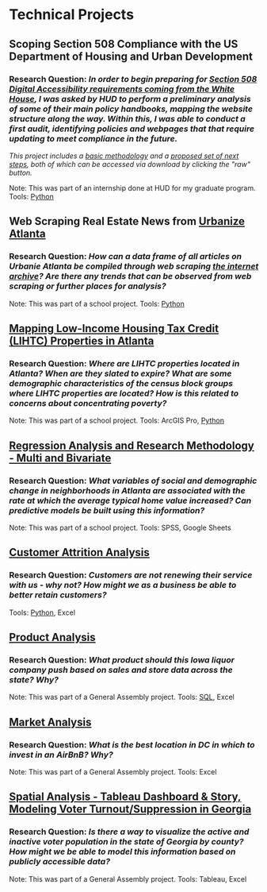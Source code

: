 # Technical Projects

## Scoping Section 508 Compliance with the US Department of Housing and Urban Development
### Research Question: _In order to begin preparing for [Section 508 Digital Accessibility requirements coming from the White House](https://www.whitehouse.gov/omb/management/ofcio/m-24-08-strengthening-digital-accessibility-and-the-management-of-section-508-of-the-rehabilitation-act/), I was asked by HUD to perform a preliminary analysis of some of their main policy handbooks, mapping the website structure along the way. Within this, I was able to conduct a first audit, identifying policies and webpages that that require updating to meet compliance in the future._
_This project includes a [basic methodology](https://github.com/dkrasner-debug/technicalprojects/blob/main/Methodological%20Overview.docx) and a [proposed set of next steps](https://github.com/dkrasner-debug/technicalprojects/blob/main/Project%20Proposal.docx), both of which can be accessed via download by clicking the "raw" button._

Note: This was part of an internship done at HUD for my graduate program.
Tools: [Python]([https://github.com/dkrasner-debug/technicalprojects/blob/main/Urbanize%20Atlanta%20Webscrape%20(School).ipynb](https://github.com/dkrasner-debug/technicalprojects/blob/main/508_scrape_updated.ipynb))


## Web Scraping Real Estate News from [Urbanize Atlanta](https://atlanta.urbanize.city/)
### Research Question: _How can a data frame of all articles on Urbanie Atlanta be compiled through web scraping [the internet archive](https://web.archive.org/web/20240705180629/https://atlanta.urbanize.city/)? Are there any trends that can be observed from web scraping or further places for analysis?_

Note: This was part of a school project.
Tools: [Python](https://github.com/dkrasner-debug/technicalprojects/blob/main/Urbanize%20Atlanta%20Webscrape%20(School).ipynb)


## [Mapping Low-Income Housing Tax Credit (LIHTC) Properties in Atlanta](https://github.com/dkrasner-debug/technicalprojects/blob/main/GIS%20Final%20Project.pdf)
### Research Question: _Where are LIHTC properties located in Atlanta? When are they slated to expire? What are some demographic characteristics of the census block groups where LIHTC properties are located? How is this related to concerns about concentrating poverty?_

Note: This was part of a school project.
Tools: ArcGIS Pro, [Python](https://github.com/dkrasner-debug/technicalprojects/blob/main/Final%20Project%2C%20LIHTC%20Code.ipynb)


## [Regression Analysis and Research Methodology - Multi and Bivariate](https://github.com/dkrasner-debug/technicalprojects/blob/7869127ff93f60e3becbdfeb7fbb17755e51249b/Typical%20Home%20Price%20%26%20Neighborhood%20Change%20in%20Atlanta.pdf)
### Research Question: _What variables of social and demographic change in neighborhoods in Atlanta are associated with the rate at which the average typical home value increased? Can predictive models be built using this information?_

Note: This was part of a school project.
Tools: SPSS, Google Sheets


## [Customer Attrition Analysis](https://github.com/dkrasner-debug/technicalprojects/files/10329717/Customer.Attrition.-.Where.to.Focus.pdf)
### Research Question: _Customers are not renewing their service with us - why not? How might we as a business be able to better retain customers?_

Tools: [Python](https://github.com/dkrasner-debug/technicalprojects/blob/9d5625b98a1e103113b08ba6e0ba5625cf31b5d1/CustomerAttrition_PreparatoryNotebook.ipynb), Excel


## [Product Analysis](https://github.com/dkrasner-debug/technicalprojects/files/10329719/Krasner_IowaLiquorStores_Presentation.SQL.Excel.pdf)
### Research Question: _What product should this Iowa liquor company push based on sales and store data across the state? Why?_

Note: This was part of a General Assembly project.
Tools: [SQL](https://bouncy-shoulder-4e3.notion.site/SQL-Project-Iowa-Liquor-Sales-GitHub-1fdc11634f1744a1810181f89d6113da), Excel


## [Market Analysis](https://github.com/dkrasner-debug/technicalprojects/files/10329720/Krasner_AirBnB_Presentation.Excel.pdf)
### Research Question: _What is the best location in DC in which to invest in an AirBnB? Why?_

Note: This was part of a General Assembly project.
Tools: Excel


## [Spatial Analysis - Tableau Dashboard & Story, Modeling Voter Turnout/Suppression in Georgia](https://prod-useast-a.online.tableau.com/#/site/dkpersonal/workbooks/819610/views)
### Research Question: _Is there a way to visualize the active and inactive voter population in the state of Georgia by county? How might we be able to model this information based on publicly accessible data?_

Note: This was part of a General Assembly project.
Tools: Tableau, Excel
